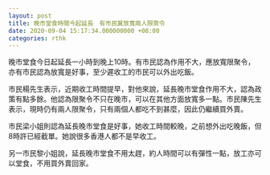 ```yaml
---
layout: post
title: 晚市堂食時間今起延長　有市民冀放寬兩人限聚令
date: 2020-09-04 15:17:34.000000000 +08:00
categories: rthk
---
```


晚市堂食今日起延長一小時到晚上10時。有市民認為作用不大，應放寬限聚令，亦有市民認為放寬是好事，至少遲收工的市民可以外出吃飯。

市民楊先生表示，近期收工時間提早，對他來說，延長晚市堂食作用不大，認為政策有點多餘。他認為限聚令不只在晚市，可以在其他方面放寬多一點。市民陳先生表示，現時仍有兩人限聚令，只有兩個人都吃不到甚麼，因此仍繼續買外賣。

市民梁小姐則認為延長晚市堂食是好事，她收工時間較晚，之前想外出吃晚飯，但8時許已經截單。她說很多香港人都不是早收工。

另一市民黎小姐說，延長晚市堂食不用太趕，約人時間可以有彈性一點，放工亦可以堂食，不用買外賣回家。
